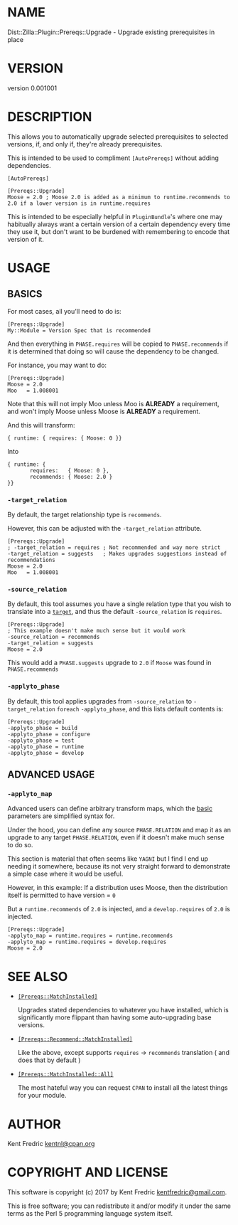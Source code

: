 # NAME

Dist::Zilla::Plugin::Prereqs::Upgrade - Upgrade existing prerequisites in place

# VERSION

version 0.001001

# DESCRIPTION

This allows you to automatically upgrade selected prerequisites
to selected versions, if, and only if, they're already prerequisites.

This is intended to be used to compliment `[AutoPrereqs]` without adding dependencies.

    [AutoPrereqs]

    [Prereqs::Upgrade]
    Moose = 2.0 ; Moose 2.0 is added as a minimum to runtime.recommends to 2.0 if a lower version is in runtime.requires

This is intended to be especially helpful in `PluginBundle`'s where one may habitually
always want a certain version of a certain dependency every time they use it, but don't want to be burdened
with remembering to encode that version of it.

# USAGE

## BASICS

For most cases, all you'll need to do is:

    [Prereqs::Upgrade]
    My::Module = Version Spec that is recommended

And then everything in `PHASE.requires` will be copied to `PHASE.recommends`
if it is determined that doing so will cause the dependency to be changed.

For instance, you may want to do:

    [Prereqs::Upgrade]
    Moose = 2.0
    Moo   = 1.008001

Note that this will not imply Moo unless Moo is **ALREADY** a requirement, and won't imply Moose unless Moose is **ALREADY**
a requirement.

And this will transform:

    { runtime: { requires: { Moose: 0 }}

Into

    { runtime: {
           requires:   { Moose: 0 },
           recommends: { Moose: 2.0 }
    }}

### `-target_relation`

By default, the target relationship type is `recommends`.

However, this can be adjusted with the `-target_relation` attribute.

    [Prereqs::Upgrade]
    ; -target_relation = requires ; Not recommended and way more strict
    -target_relation = suggests   ; Makes upgrades suggestions instead of recommendations
    Moose = 2.0
    Moo   = 1.008001

### `-source_relation`

By default, this tool assumes you have a single relation type
that you wish to translate into a  [`target`](#target_relation),
and thus the default `-source_relation` is `requires`.

    [Prereqs::Upgrade]
    ; This example doesn't make much sense but it would work
    -source_relation = recommends
    -target_relation = suggests
    Moose = 2.0

This would add a `PHASE.suggests` upgrade to `2.0` if `Moose` was found in `PHASE.recommends`

### `-applyto_phase`

By default, this tool applies upgrades from `-source_relation` to `-target_relation`
`foreach` `-applyto_phase`, and this lists default contents is:

    [Prereqs::Upgrade]
    -applyto_phase = build
    -applyto_phase = configure
    -applyto_phase = test
    -applyto_phase = runtime
    -applyto_phase = develop

## ADVANCED USAGE

### `-applyto_map`

Advanced users can define arbitrary transform maps, which the [basic](#basic-usage) parameters
are simplified syntax for.

Under the hood, you can define any source `PHASE.RELATION` and map it as an upgrade to any target `PHASE.RELATION`, even if it doesn't make much sense to do so.

This section is material that often seems like `YAGNI` but I find I end up needing it somewhere,
because its not very straight forward to demonstrate a simple case where it would be useful.

However, in this example: If a distribution uses Moose, then the distribution itself is permitted to have version = `0`

But a `runtime.recommends` of `2.0` is injected, and a `develop.requires` of `2.0` is injected.

    [Prereqs::Upgrade]
    -applyto_map = runtime.requires = runtime.recommends
    -applyto_map = runtime.requires = develop.requires
    Moose = 2.0

# SEE ALSO

- [`[Prereqs::MatchInstalled]`](https://metacpan.org/pod/Dist::Zilla::Plugin::Prereqs::MatchInstalled)

    Upgrades stated dependencies to whatever you have installed, which is
    significantly more flippant than having some auto-upgrading base versions.

- [`[Prereqs::Recommend::MatchInstalled]`](https://metacpan.org/pod/Dist::Zilla::Plugin::Prereqs::Recommend::MatchInstalled)

    Like the above, except supports `requires` → `recommends` translation ( and does that by default )

- [`[Prereqs::MatchInstalled::All]`](https://metacpan.org/pod/Dist::Zilla::Plugin::Prereqs::MatchInstalled::All)

    The most hateful way you can request `CPAN` to install all the latest things for your module.

# AUTHOR

Kent Fredric <kentnl@cpan.org>

# COPYRIGHT AND LICENSE

This software is copyright (c) 2017 by Kent Fredric <kentfredric@gmail.com>.

This is free software; you can redistribute it and/or modify it under
the same terms as the Perl 5 programming language system itself.
